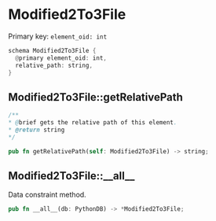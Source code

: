 # Modified2To3File

Primary key: `element_oid: int`

```rust
schema Modified2To3File {
  @primary element_oid: int,
  relative_path: string,
}
```
## Modified2To3File::getRelativePath

```java
/**
* @brief gets the relative path of this element.
* @return string
*/
```
```rust
pub fn getRelativePath(self: Modified2To3File) -> string;
```
## Modified2To3File::\_\_all\_\_

Data constraint method.

```rust
pub fn __all__(db: PythonDB) -> *Modified2To3File;
```

